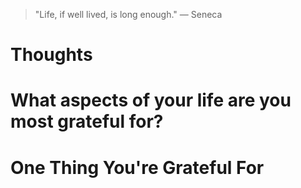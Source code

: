 
> \"Life, if well lived, is long enough.\" — Seneca

# Thoughts

# What aspects of your life are you most grateful for?

# One Thing You're Grateful For

